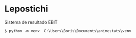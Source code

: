 # Lepostichi
 Sistema de resultado EBIT
 ```properties
$ python -m venv  C:\Users\Boris\Documents\animestats\venv
```
